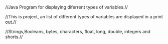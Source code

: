 //Java Program for displaying diferrent types of variables.// 

//This is project, an list of different types of variables are displayed in a print out.//

//Strings,Booleans, bytes, characters, float, long, double, integers and shorts.// 


